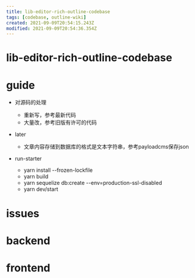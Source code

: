 ```yaml
---
title: lib-editor-rich-outline-codebase
tags: [codebase, outline-wiki]
created: 2021-09-09T20:54:15.243Z
modified: 2021-09-09T20:54:36.354Z
---
```


# lib-editor-rich-outline-codebase

# guide

- 对源码的处理
  - 重新写，参考最新代码
  - 大量改，参考旧版有许可的代码

- later
  - 文章内容存储到数据库的格式是文本字符串，参考payloadcms保存json

- run-starter
  - yarn install --frozen-lockfile
  - yarn build
  - yarn sequelize db:create --env=production-ssl-disabled
  - yarn dev/start
# issues

# backend

# frontend
